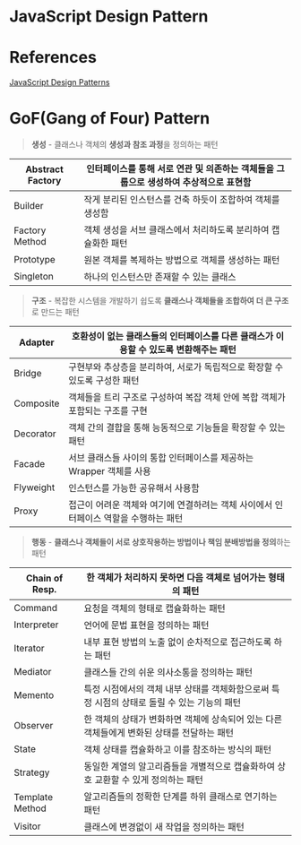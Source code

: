 # JavaScript Design Pattern

# References

[JavaScript Design Patterns](https://www.dofactory.com/javascript/design-patterns)

# GoF(Gang of Four) Pattern

> **생성** - 클래스나 객체의 **생성과 참조 과정**을 정의하는 패턴

| Abstract Factory | 인터페이스를 통해 서로 연관 및 의존하는 객체들을 그룹으로 생성하여 추상적으로 표현함 |
| ---------------- | ------------------------------------------------------------------------------------ |
| Builder          | 작게 분리된 인스턴스를 건축 하듯이 조합하여 객체를 생성함                            |
| Factory Method   | 객체 생성을 서브 클래스에서 처리하도록 분리하여 캡슐화한 패턴                        |
| Prototype        | 원본 객체를 복제하는 방법으로 객체를 생성하는 패턴                                   |
| Singleton        | 하나의 인스턴스만 존재할 수 있는 클래스                                              |

> **구조** - 복잡한 시스템을 개발하기 쉽도록 **클래스나 객체들을 조합하여 더 큰 구조**로 만드는 패턴

| Adapter   | 호환성이 없는 클래스들의 인터페이스를 다른 클래스가 이용할 수 있도록 변환해주는 패턴 |
| --------- | ------------------------------------------------------------------------------------ |
| Bridge    | 구현부와 추상층을 분리하여, 서로가 독립적으로 확장할 수 있도록 구성한 패턴           |
| Composite | 객체들을 트리 구조로 구성하여 복잡 객체 안에 복합 객체가 포함되는 구조를 구현        |
| Decorator | 객체 간의 결합을 통해 능동적으로 기능들을 확장할 수 있는 패턴                        |
| Facade    | 서브 클래스들 사이의 통합 인터페이스를 제공하는 Wrapper 객체를 사용                  |
| Flyweight | 인스턴스를 가능한 공유해서 사용함                                                    |
| Proxy     | 접근이 어려운 객체와 여기에 연결하려는 객체 사이에서 인터페이스 역할을 수행하는 패턴 |

> **행동** - **클래스나 객체들이 서로 상호작용하는 방법이나 책임 분배방법을 정의**하는 패턴

| Chain of Resp.  | 한 객체가 처리하지 못하면 다음 객체로 넘어가는 형태의 패턴                                  |
| --------------- | ------------------------------------------------------------------------------------------- |
| Command         | 요청을 객체의 형태로 캡슐화하는 패턴                                                        |
| Interpreter     | 언어에 문법 표현을 정의하는 패턴                                                            |
| Iterator        | 내부 표현 방법의 노출 없이 순차적으로 접근하도록 하는 패턴                                  |
| Mediator        | 클래스들 간의 쉬운 의사소통을 정의하는 패턴                                                 |
| Memento         | 특정 시점에서의 객체 내부 상태를 객체화함으로써 특정 시점의 상태로 돌릴 수 있는 기능의 패턴 |
| Observer        | 한 객체의 상태가 변화하면 객체에 상속되어 있는 다른 객체들에게 변화된 상태를 전달하는 패턴  |
| State           | 객체 상태를 캡슐화하고 이를 참조하는 방식의 패턴                                            |
| Strategy        | 동일한 계열의 알고리즘들을 개별적으로 캡슐화하여 상호 교환할 수 있게 정의하는 패턴          |
| Template Method | 알고리즘들의 정확한 단계를 하위 클래스로 연기하는 패턴                                      |
| Visitor         | 클래스에 변경없이 새 작업을 정의하는 패턴                                                   |
